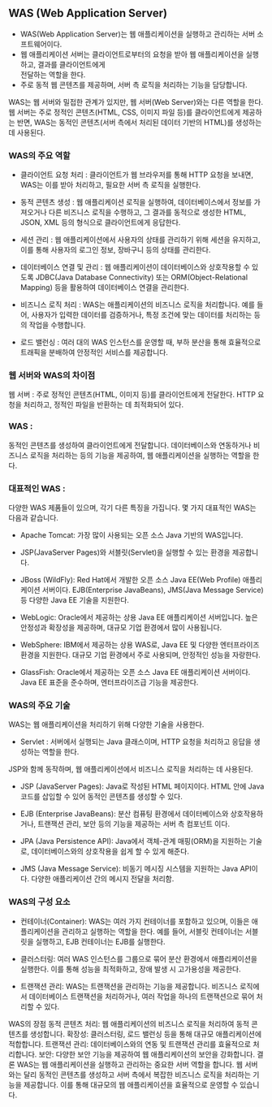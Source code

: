 ## WAS (Web Application Server)
- WAS(Web Application Server)는 웹 애플리케이션을 실행하고 관리하는 서버 소프트웨어이다. 
- 웹 애플리케이션 서버는 클라이언트로부터의 요청을 받아 웹 애플리케이션을 실행하고, 결과를 클라이언트에게   
전달하는 역할을 한다. 
- 주로 동적 웹 콘텐츠를 제공하며, 서버 측 로직을 처리하는 기능을 담당합니다.

WAS는 웹 서버와 밀접한 관계가 있지만, 웹 서버(Web Server)와는 다른 역할을 한다. 
웹 서버는 주로 정적인 콘텐츠(HTML, CSS, 이미지 파일 등)를 클라이언트에게 제공하는 반면, WAS는 동적인 콘텐츠(서버 측에서 처리된 데이터 기반의 HTML)를 생성하는 데 사용된다.

### WAS의 주요 역할
- 클라이언트 요청 처리 :
클라이언트가 웹 브라우저를 통해 HTTP 요청을 보내면, WAS는 이를 받아 처리하고, 필요한 서버 측 로직을 실행한다.

- 동적 콘텐츠 생성 :
웹 애플리케이션 로직을 실행하여, 데이터베이스에서 정보를 가져오거나 다른 비즈니스 로직을 수행하고, 그 결과를 동적으로 생성한 HTML, JSON, XML 등의 형식으로 클라이언트에게 응답한다.

- 세션 관리 :
웹 애플리케이션에서 사용자의 상태를 관리하기 위해 세션을 유지하고, 이를 통해 사용자의 로그인 정보, 장바구니 등의 상태를 관리한다.

- 데이터베이스 연결 및 관리 :
웹 애플리케이션이 데이터베이스와 상호작용할 수 있도록 JDBC(Java Database Connectivity) 또는 ORM(Object-Relational Mapping) 등을 활용하여 데이터베이스 연결을 관리한다.

- 비즈니스 로직 처리 :
WAS는 애플리케이션의 비즈니스 로직을 처리합니다. 예를 들어, 사용자가 입력한 데이터를 검증하거나, 특정 조건에 맞는 데이터를 처리하는 등의 작업을 수행합니다.

- 로드 밸런싱 :
여러 대의 WAS 인스턴스를 운영할 때, 부하 분산을 통해 효율적으로 트래픽을 분배하여 안정적인 서비스를 제공합니다.

### 웹 서버와 WAS의 차이점
웹 서버 :
주로 정적인 콘텐츠(HTML, 이미지 등)를 클라이언트에게 전달한다.
HTTP 요청을 처리하고, 정적인 파일을 반환하는 데 최적화되어 있다.

### WAS :
동적인 콘텐츠를 생성하여 클라이언트에게 전달합니다.
데이터베이스와 연동하거나 비즈니스 로직을 처리하는 등의 기능을 제공하여, 웹 애플리케이션을 실행하는 역할을 한다.

### 대표적인 WAS : 
다양한 WAS 제품들이 있으며, 각기 다른 특징을 가집니다. 몇 가지 대표적인 WAS는 다음과 같습니다.

- Apache Tomcat:
가장 많이 사용되는 오픈 소스 Java 기반의 WAS입니다.

- JSP(JavaServer Pages)와 서블릿(Servlet)을 실행할 수 있는 환경을 제공합니다.

- JBoss (WildFly):
Red Hat에서 개발한 오픈 소스 Java EE(Web Profile) 애플리케이션 서버이다.
EJB(Enterprise JavaBeans), JMS(Java Message Service) 등 다양한 Java EE 기술을 지원한다.

- WebLogic:
Oracle에서 제공하는 상용 Java EE 애플리케이션 서버입니다.
높은 안정성과 확장성을 제공하며, 대규모 기업 환경에서 많이 사용됩니다.

- WebSphere:
IBM에서 제공하는 상용 WAS로, Java EE 및 다양한 엔터프라이즈 환경을 지원한다.
대규모 기업 환경에서 주로 사용되며, 안정적인 성능을 자랑한다.

- GlassFish:
Oracle에서 제공하는 오픈 소스 Java EE 애플리케이션 서버이다.
Java EE 표준을 준수하며, 엔터프라이즈급 기능을 제공한다.

### WAS의 주요 기술
WAS는 웹 애플리케이션을 처리하기 위해 다양한 기술을 사용한다. 

- Servlet : 
    서버에서 실행되는 Java 클래스이며, HTTP 요청을 처리하고 응답을 생성하는 역할을 한다.

JSP와 함께 동작하며, 웹 애플리케이션에서 비즈니스 로직을 처리하는 데 사용된다.

- JSP (JavaServer Pages):
    Java로 작성된 HTML 페이지이다. HTML 안에 Java 코드를 삽입할 수 있어 동적인 콘텐츠를 생성할 수 있다.

- EJB (Enterprise JavaBeans):
    분산 컴퓨팅 환경에서 데이터베이스와 상호작용하거나, 트랜잭션 관리, 보안 등의 기능을 제공하는 서버 측 컴포넌트 이다.

- JPA (Java Persistence API):
    Java에서 객체-관계 매핑(ORM)을 지원하는 기술로, 데이터베이스와의 상호작용을 쉽게 할 수 있게 해준다.

- JMS (Java Message Service):
    비동기 메시징 시스템을 지원하는 Java API이다. 다양한 애플리케이션 간의 메시지 전달을 처리함.

### WAS의 구성 요소
- 컨테이너(Container):
    WAS는 여러 가지 컨테이너를 포함하고 있으며, 이들은 애플리케이션을 관리하고 실행하는 역할을 한다. 
    예를 들어, 서블릿 컨테이너는 서블릿을 실행하고, EJB 컨테이너는 EJB를 실행한다.

- 클러스터링:
    여러 WAS 인스턴스를 그룹으로 묶어 분산 환경에서 애플리케이션을 실행한다. 
    이를 통해 성능을 최적화하고, 장애 발생 시 고가용성을 
    제공한다.

- 트랜잭션 관리:
    WAS는 트랜잭션을 관리하는 기능을 제공합니다. 비즈니스 로직에서 데이터베이스 트랜잭션을 처리하거나, 여러 작업을 하나의 트랜잭션으로 묶어 처리할 수 있다.

WAS의 장점
동적 콘텐츠 처리: 웹 애플리케이션의 비즈니스 로직을 처리하여 동적 콘텐츠를 생성합니다.
확장성: 클러스터링, 로드 밸런싱 등을 통해 대규모 애플리케이션에 적합합니다.
트랜잭션 관리: 데이터베이스와의 연동 및 트랜잭션 관리를 효율적으로 처리합니다.
보안: 다양한 보안 기능을 제공하여 웹 애플리케이션의 보안을 강화합니다.
결론
WAS는 웹 애플리케이션을 실행하고 관리하는 중요한 서버 역할을 합니다. 웹 서버와는 달리 동적인 콘텐츠를 생성하고 서버 측에서 복잡한 비즈니스 로직을 처리하는 기능을 제공합니다. 이를 통해 대규모의 웹 애플리케이션을 효율적으로 운영할 수 있습니다.